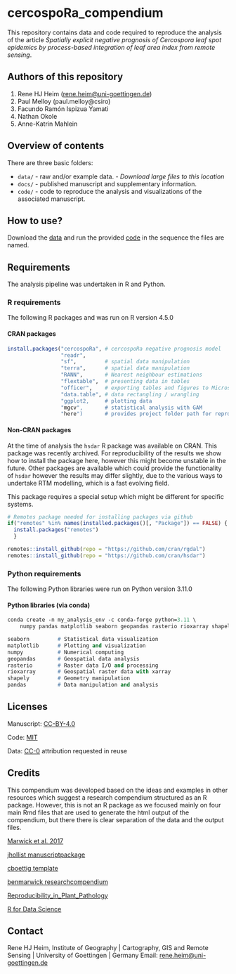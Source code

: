 # cercospoRa_compendium
This repository contains data and code required to reproduce the analysis of the 
article *Spatially explicit negative prognosis of Cercospora leaf spot epidemics by process-based integration of leaf area index from remote sensing*. 

## Authors of this repository

1. Rene HJ Heim (rene.heim@uni-goettingen.de)
2. Paul Melloy (paul.melloy@csiro)
3. Facundo Ramón Ispizua Yamati
4. Nathan Okole
5. Anne-Katrin Mahlein


## Overview of contents

There are three basic folders:

- `data/` - raw and/or example data. - *Download large files to this location*
- `docs/` - published manuscript and supplementary information.
- `code/` - code to reproduce the analysis and visualizations of the associated 
manuscript.

## How to use?

Download the [data](https://owncloud.gwdg.de/index.php/s/RuNNNjw3sxdNpgn) and 
run the provided [code](https://github.com/ReneHeim/cercospoRa_compendium/tree/main/code) 
in the sequence the files are named. 

## Requirements  
The analysis pipeline was undertaken in R and Python.

### R requirements 
The following R packages and was run on R version 4.5.0

#### CRAN packages  

```r
install.packages("cercospoRa", # cercospoRa negative prognosis model
                 "readr", 
                 "sf",         # spatial data manipulation
                 "terra",      # spatial data manipulation
                 "RANN",       # Nearest neighbour estimations
                 "flextable",  # presenting data in tables
                 "officer",    # exporting tables and figures to Microsoft Word
                 "data.table", # data rectangling / wrangling
                 "ggplot2,     # plotting data 
                 "mgcv",       # statistical analysis with GAM
                 "here")       # provides project folder path for reproducability
```

#### Non-CRAN packages
At the time of analysis the `hsdar` R package was available on CRAN. 
This package was recently archived. 
For reproducibility of the results we show how to install the package here, 
however this might become unstable in the future. 
Other packages are available which could provide the functionality of `hsdar`
however the results may differ slightly, due to the various ways to undertake
RTM modelling, which is a fast evolving field.  

This package requires a special setup which might be different for specific 
systems.  

```r
# Remotes package needed for installing packages via github
if("remotes" %in% names(installed.packages()[, "Package"]) == FALSE) {
  install.packages("remotes")
  }

remotes::install_github(repo = "https://github.com/cran/rgdal")
remotes::install_github(repo = "https://github.com/cran/hsdar")

```
### Python requirements 
The following Python libraries were run on Python version 3.11.0

#### Python libraries (via conda)

```p
conda create -n my_analysis_env -c conda-forge python=3.11 \
    numpy pandas matplotlib seaborn geopandas rasterio rioxarray shapely
```

```p
seaborn         # Statistical data visualization
matplotlib      # Plotting and visualization
numpy           # Numerical computing
geopandas       # Geospatial data analysis
rasterio        # Raster data I/O and processing
rioxarray       # Geospatial raster data with xarray
shapely         # Geometry manipulation
pandas          # Data manipulation and analysis
```
## Licenses

Manuscript: [CC-BY-4.0](https://creativecommons.org/licenses/by/4.0/)

Code: [MIT](https://opensource.org/licenses/MIT)

Data: [CC-0](https://creativecommons.org/publicdomain/zero/1.0/) attribution 
requested in reuse

## Credits

This compendium was developed based on the ideas and examples in other resources 
which suggest a research compendium structured as an R package. 
However, this is not an R package as we focused mainly on four main Rmd files 
that are used to generate the html output of the compendium, but there there is 
clear separation of the data and the output files.

[Marwick et al. 2017](https://doi.org/10.7287/peerj.preprints.3192v1)

[jhollist manuscriptpackage](https://github.com/jhollist/manuscriptPackage)

[cboettig template](https://github.com/cboettig/template)

[benmarwick researchcompendium](https://github.com/benmarwick/researchcompendium)

[Reproducibility_in_Plant_Pathology](Reproducibility_in_Plant_Pathology)

[R for Data Science](http://r4ds.had.co.nz/)

## Contact

Rene HJ Heim, Institute of Geography | Cartography, GIS and Remote Sensing | University of Goettingen | Germany
Email: rene.heim@uni-goettingen.de


